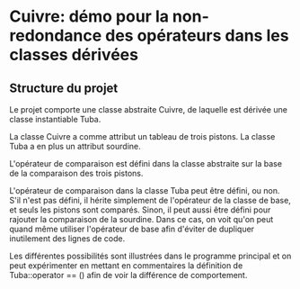 # Cuivre: démo pour la non-redondance des opérateurs dans les classes dérivées

## Structure du projet

Le projet comporte une classe abstraite Cuivre, de laquelle est dérivée une classe instantiable Tuba.

La classe Cuivre a comme attribut un tableau de trois pistons.  La classe Tuba a en plus un attribut sourdine.

L'opérateur de comparaison est défini dans la classe abstraite sur la base de la comparaison des trois pistons.

L'opérateur de comparaison dans la classe Tuba peut être défini, ou non.  S'il n'est pas défini, il hérite simplement de l'opérateur
de la classe de base, et seuls les pistons sont comparés.  Sinon, il peut aussi être défini pour rajouter la comparaison de la sourdine.  Dans ce cas, on voit qu'on peut quand même utiliser l'opérateur de base afin d'éviter de dupliquer inutilement des lignes de code.

Les différentes possibilités sont illustrées dans le programme principal et on peut expérimenter en mettant en commentaires
la définition de Tuba::operator == () afin de voir la différence de comportement.
